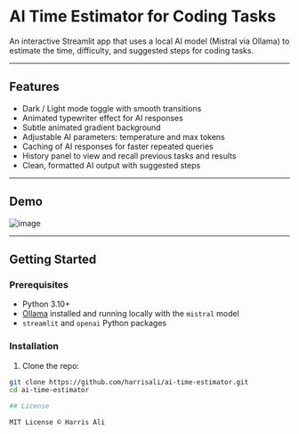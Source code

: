 # AI Time Estimator for Coding Tasks

An interactive Streamlit app that uses a local AI model (Mistral via Ollama) to estimate the time, difficulty, and suggested steps for coding tasks.

---

## Features

- Dark / Light mode toggle with smooth transitions  
- Animated typewriter effect for AI responses  
- Subtle animated gradient background  
- Adjustable AI parameters: temperature and max tokens  
- Caching of AI responses for faster repeated queries  
- History panel to view and recall previous tasks and results  
- Clean, formatted AI output with suggested steps  

---

## Demo

![image](https://github.com/user-attachments/assets/49cbe7d0-c958-4833-b773-90af28d1ab18)


---

## Getting Started

### Prerequisites

- Python 3.10+  
- [Ollama](https://ollama.com/) installed and running locally with the `mistral` model  
- `streamlit` and `openai` Python packages  

### Installation

1. Clone the repo:

```bash
git clone https://github.com/harrisali/ai-time-estimator.git
cd ai-time-estimator

## License

MIT License © Harris Ali
